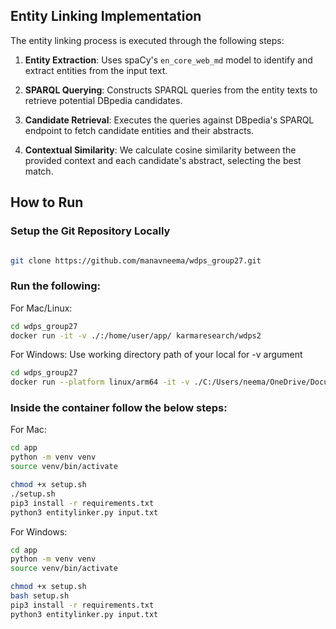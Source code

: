 ## Entity Linking Implementation

The entity linking process is executed through the following steps:

1. **Entity Extraction**: Uses spaCy's `en_core_web_md` model to identify and extract entities from the input text.

2. **SPARQL Querying**: Constructs SPARQL queries from the entity texts to retrieve potential DBpedia candidates.

3. **Candidate Retrieval**: Executes the queries against DBpedia's SPARQL endpoint to fetch candidate entities and their abstracts.

4. **Contextual Similarity**: We calculate cosine similarity between the provided context and each candidate's abstract, selecting the best match.


## How to Run

### Setup the Git Repository Locally
```bash

git clone https://github.com/manavneema/wdps_group27.git
```

### Run the following:
For Mac/Linux:
```bash
cd wdps_group27
docker run -it -v ./:/home/user/app/ karmaresearch/wdps2
```

For Windows:
Use working directory path of your local for -v argument
``` bash
cd wdps_group27
docker run --platform linux/arm64 -it -v ./C:/Users/neema/OneDrive/Documents/Repos/wdps_group27/:/home/user/app/ karmaresearch/wdps2
```

### Inside the container follow the below steps:
For Mac:
```bash
cd app
python -m venv venv
source venv/bin/activate

chmod +x setup.sh
./setup.sh
pip3 install -r requirements.txt
python3 entitylinker.py input.txt
```


For Windows:
```bash
cd app
python -m venv venv
source venv/bin/activate

chmod +x setup.sh
bash setup.sh
pip3 install -r requirements.txt
python3 entitylinker.py input.txt
```




